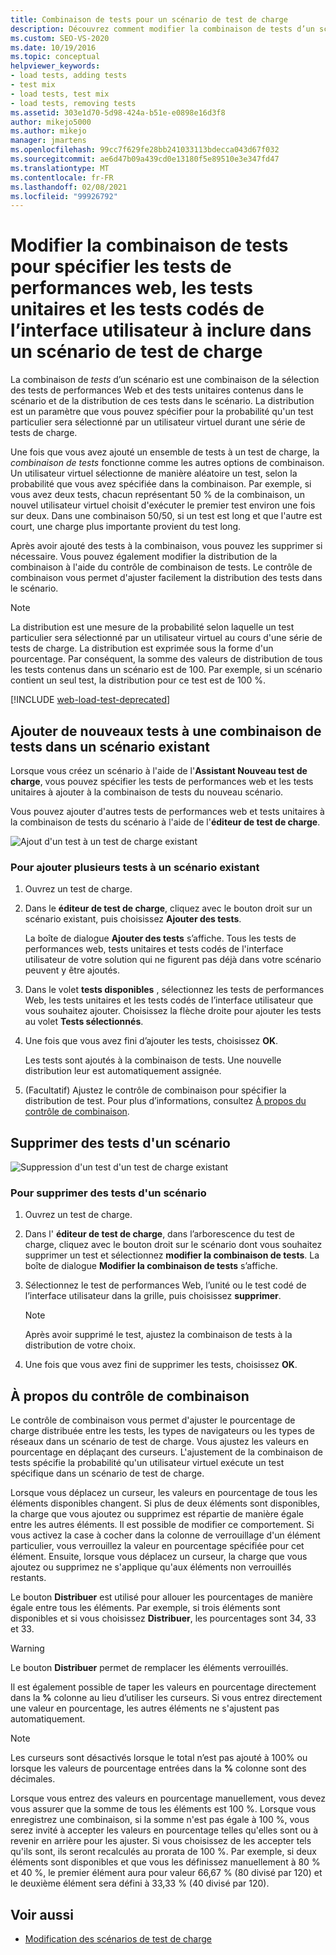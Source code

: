 ```yaml
---
title: Combinaison de tests pour un scénario de test de charge
description: Découvrez comment modifier la combinaison de tests d’un scénario, qui est une combinaison de la sélection des tests de performances de site Web et des tests unitaires, ainsi que de la distribution de ces tests.
ms.custom: SEO-VS-2020
ms.date: 10/19/2016
ms.topic: conceptual
helpviewer_keywords:
- load tests, adding tests
- test mix
- load tests, test mix
- load tests, removing tests
ms.assetid: 303e1d70-5d98-424a-b51e-e0898e16d3f8
author: mikejo5000
ms.author: mikejo
manager: jmartens
ms.openlocfilehash: 99cc7f629fe28bb241033113bdecca043d67f032
ms.sourcegitcommit: ae6d47b09a439cd0e13180f5e89510e3e347fd47
ms.translationtype: MT
ms.contentlocale: fr-FR
ms.lasthandoff: 02/08/2021
ms.locfileid: "99926792"
---
```

# <a name="edit-the-test-mix-to-specify-which-web-performance-unit-and-coded-ui-tests-to-include-in-a-load-test-scenario"></a>Modifier la combinaison de tests pour spécifier les tests de performances web, les tests unitaires et les tests codés de l’interface utilisateur à inclure dans un scénario de test de charge

La combinaison de *tests* d’un scénario est une combinaison de la sélection des tests de performances Web et des tests unitaires contenus dans le scénario et de la distribution de ces tests dans le scénario. La distribution est un paramètre que vous pouvez spécifier pour la probabilité qu'un test particulier sera sélectionné par un utilisateur virtuel durant une série de tests de charge.

Une fois que vous avez ajouté un ensemble de tests à un test de charge, la *combinaison de tests* fonctionne comme les autres options de combinaison. Un utilisateur virtuel sélectionne de manière aléatoire un test, selon la probabilité que vous avez spécifiée dans la combinaison. Par exemple, si vous avez deux tests, chacun représentant 50 % de la combinaison, un nouvel utilisateur virtuel choisit d'exécuter le premier test environ une fois sur deux. Dans une combinaison 50/50, si un test est long et que l'autre est court, une charge plus importante provient du test long.

Après avoir ajouté des tests à la combinaison, vous pouvez les supprimer si nécessaire. Vous pouvez également modifier la distribution de la combinaison à l'aide du contrôle de combinaison de tests. Le contrôle de combinaison vous permet d'ajuster facilement la distribution des tests dans le scénario.

> [!NOTE]
> La distribution est une mesure de la probabilité selon laquelle un test particulier sera sélectionné par un utilisateur virtuel au cours d'une série de tests de charge. La distribution est exprimée sous la forme d'un pourcentage. Par conséquent, la somme des valeurs de distribution de tous les tests contenus dans un scénario est de 100. Par exemple, si un scénario contient un seul test, la distribution pour ce test est de 100 %.

[!INCLUDE [web-load-test-deprecated](includes/web-load-test-deprecated.md)]

## <a name="add-new-tests-to-a-test-mix-in-an-existing-scenario"></a>Ajouter de nouveaux tests à une combinaison de tests dans un scénario existant

Lorsque vous créez un scénario à l'aide de l'**Assistant Nouveau test de charge**, vous pouvez spécifier les tests de performances web et les tests unitaires à ajouter à la combinaison de tests du nouveau scénario.

Vous pouvez ajouter d'autres tests de performances web et tests unitaires à la combinaison de tests du scénario à l'aide de l'**éditeur de test de charge**.

![Ajout d'un test à un test de charge existant](../test/media/ltest_addingtests.png)

### <a name="to-add-more-tests-to-an-existing-scenario"></a>Pour ajouter plusieurs tests à un scénario existant

1. Ouvrez un test de charge.

2. Dans le **éditeur de test de charge**, cliquez avec le bouton droit sur un scénario existant, puis choisissez **Ajouter des tests**.

     La boîte de dialogue **Ajouter des tests** s’affiche. Tous les tests de performances web, tests unitaires et tests codés de l'interface utilisateur de votre solution qui ne figurent pas déjà dans votre scénario peuvent y être ajoutés.

3. Dans le volet **tests disponibles** , sélectionnez les tests de performances Web, les tests unitaires et les tests codés de l’interface utilisateur que vous souhaitez ajouter. Choisissez la flèche droite pour ajouter les tests au volet **Tests sélectionnés**.

4. Une fois que vous avez fini d’ajouter les tests, choisissez **OK**.

     Les tests sont ajoutés à la combinaison de tests. Une nouvelle distribution leur est automatiquement assignée.

5. (Facultatif) Ajustez le contrôle de combinaison pour spécifier la distribution de test. Pour plus d’informations, consultez [À propos du contrôle de combinaison](../test/edit-the-test-mix-to-specify-which-web-browsers-types-in-a-load-test-scenario.md).

## <a name="remove-tests-from-a-scenario"></a>Supprimer des tests d'un scénario
![Suppression d'un test d'un test de charge existant](../test/media/ltest_removetest.png)

### <a name="to-remove-tests-from-a-scenario"></a>Pour supprimer des tests d'un scénario

1. Ouvrez un test de charge.

2. Dans l' **éditeur de test de charge**, dans l’arborescence du test de charge, cliquez avec le bouton droit sur le scénario dont vous souhaitez supprimer un test et sélectionnez **modifier la combinaison de tests**. La boîte de dialogue **Modifier la combinaison de tests** s’affiche.

3. Sélectionnez le test de performances Web, l’unité ou le test codé de l’interface utilisateur dans la grille, puis choisissez **supprimer**.

    > [!NOTE]
    > Après avoir supprimé le test, ajustez la combinaison de tests à la distribution de votre choix.

4. Une fois que vous avez fini de supprimer les tests, choisissez **OK**.

## <a name="about-the-mix-control"></a><a name="EditingTestMixAboutMixControl"></a> À propos du contrôle de combinaison
Le contrôle de combinaison vous permet d'ajuster le pourcentage de charge distribuée entre les tests, les types de navigateurs ou les types de réseaux dans un scénario de test de charge. Vous ajustez les valeurs en pourcentage en déplaçant des curseurs. L'ajustement de la combinaison de tests spécifie la probabilité qu'un utilisateur virtuel exécute un test spécifique dans un scénario de test de charge.

Lorsque vous déplacez un curseur, les valeurs en pourcentage de tous les éléments disponibles changent. Si plus de deux éléments sont disponibles, la charge que vous ajoutez ou supprimez est répartie de manière égale entre les autres éléments. Il est possible de modifier ce comportement. Si vous activez la case à cocher dans la colonne de verrouillage d'un élément particulier, vous verrouillez la valeur en pourcentage spécifiée pour cet élément. Ensuite, lorsque vous déplacez un curseur, la charge que vous ajoutez ou supprimez ne s'applique qu'aux éléments non verrouillés restants.

Le bouton **Distribuer** est utilisé pour allouer les pourcentages de manière égale entre tous les éléments. Par exemple, si trois éléments sont disponibles et si vous choisissez **Distribuer**, les pourcentages sont 34, 33 et 33.

> [!WARNING]
> Le bouton **Distribuer** permet de remplacer les éléments verrouillés.

Il est également possible de taper les valeurs en pourcentage directement dans la **%** colonne au lieu d’utiliser les curseurs. Si vous entrez directement une valeur en pourcentage, les autres éléments ne s'ajustent pas automatiquement.

> [!NOTE]
> Les curseurs sont désactivés lorsque le total n’est pas ajouté à 100% ou lorsque les valeurs de pourcentage entrées dans la **%** colonne sont des décimales.

Lorsque vous entrez des valeurs en pourcentage manuellement, vous devez vous assurer que la somme de tous les éléments est 100 %. Lorsque vous enregistrez une combinaison, si la somme n'est pas égale à 100 %, vous serez invité à accepter les valeurs en pourcentage telles qu'elles sont ou à revenir en arrière pour les ajuster. Si vous choisissez de les accepter tels qu'ils sont, ils seront recalculés au prorata de 100 %.  Par exemple, si deux éléments sont disponibles et que vous les définissez manuellement à 80 % et 40 %, le premier élément aura pour valeur 66,67 % (80 divisé par 120) et le deuxième élément sera défini à 33,33 % (40 divisé par 120).

## <a name="see-also"></a>Voir aussi

- [Modification des scénarios de test de charge](../test/edit-load-test-scenarios.md)
